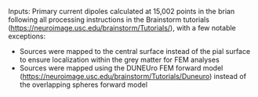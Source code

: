 Inputs: Primary current dipoles calculated at 15,002 points in the brian following all processing instructions in the Brainstorm tutorials (https://neuroimage.usc.edu/brainstorm/Tutorials/), with a few notable exceptions:
- Sources were mapped to the central surface instead of the pial surface to ensure localization within the grey matter for FEM analyses
- Sources were mapped using the DUNEUro FEM forward model (https://neuroimage.usc.edu/brainstorm/Tutorials/Duneuro) instead of the overlapping spheres forward model 



